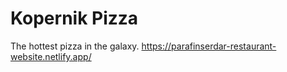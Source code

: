 # Kopernik Pizza  
The hottest pizza in the galaxy.
https://parafinserdar-restaurant-website.netlify.app/
